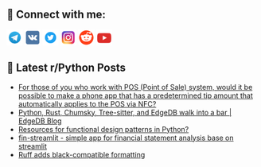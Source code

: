 ## 🔎 Connect with me:
[<img src="https://github.com/bullbesh/bullbesh/blob/main/images/Telegram.png" width="32" height="32" />](https://t.me/bullbesh)
[<img src="https://github.com/bullbesh/bullbesh/blob/main/images/VK.png" width="32" height="32" />](https://vk.com/bullbesh)
[<img src="https://github.com/bullbesh/bullbesh/blob/main/images/Twitter.png" width="32" height="32" />](https://twitter.com/bullbesh1)
[<img src="https://github.com/bullbesh/bullbesh/blob/main/images/Instagram.png" width="32" height="32" />](https://www.instagram.com/bullbesh)
[<img src="https://github.com/bullbesh/bullbesh/blob/main/images/Reddit.png" width="32" height="32" />](https://www.reddit.com/user/bullbesh)
[<img src="https://github.com/bullbesh/bullbesh/blob/main/images/YouTube.png" width="32" height="32" />](https://www.youtube.com/channel/UCtfjRs6uzgq5mfm8S06WTcg)

## 📕 Latest r/Python Posts
<!-- BLOG-POST-LIST:START -->
- [For those of you who work with POS &lpar;Point of Sale&rpar; system, would it be possible to make a phone app that has a predetermined tip amount that automatically applies to the POS via NFC?](https://www.reddit.com/r/Python/comments/17flydo/for_those_of_you_who_work_with_pos_point_of_sale/)
- [Python, Rust, Chumsky, Tree-sitter, and EdgeDB walk into a bar | EdgeDB Blog](https://www.reddit.com/r/Python/comments/17fk5ps/python_rust_chumsky_treesitter_and_edgedb_walk/)
- [Resources for functional design patterns in Python?](https://www.reddit.com/r/Python/comments/17fk3k8/resources_for_functional_design_patterns_in_python/)
- [fin-streamlit - simple app for financial statement analysis base on streamlit](https://www.reddit.com/r/Python/comments/17fi81w/finstreamlit_simple_app_for_financial_statement/)
- [Ruff adds black-compatible formatting](https://www.reddit.com/r/Python/comments/17fgdhi/ruff_adds_blackcompatible_formatting/)
<!-- BLOG-POST-LIST:END -->
